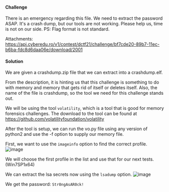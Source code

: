 #### Challenge
There is an emergency regarding this file. We need to extract the password ASAP. It's a crash dump, but our tools are not working. Please help us, time is not on our side.
PS: Flag format is not standard.

Attachments: https://api.cyberedu.ro/v1/contest/dctf21/challenge/bf7cde20-89b7-11ec-b6ba-fdc8d6daa06e/download/2001
#### Solution
We are given a crashdump.zip file that we can extract into a crashdump.elf.

From the description, it is hinting us that this challenge is something to do with memory and memory that gets rid of itself or deletes itself.
Also, the name of the file is crashdump, so the tool we need for this challenge stands out.

We will be using the tool ```volatility```, which is a tool that is good for memory forensics challenges.
The download to the tool can be found at https://github.com/volatilityfoundation/volatility

After the tool is setup, we can run the vo.py file using any version of python2 and use the -f option to supply our memory file.

First, we want to use the ```imageinfo``` option to find the correct profile.
![image]()

We will choose the first profile in the list and use that for our next tests. (Win7SP1x64)

We can extract the lsa secrets now using the ```lsadump``` option.
![image]()

We get the password:
```Str0ngAsAR0ck!```

